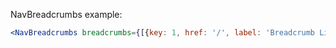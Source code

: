 NavBreadcrumbs example:

```jsx
<NavBreadcrumbs breadcrumbs={[{key: 1, href: '/', label: 'Breadcrumb Link 1'}]} />
```